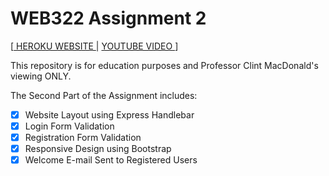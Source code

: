 # WEB322 Assignment 2
[[ HEROKU WEBSITE ](https://firecnc.herokuapp.com/) | [ YOUTUBE VIDEO ](youtu.be/sFbiryPqjnY)]

This repository is for education purposes and Professor Clint MacDonald's viewing ONLY.

The Second Part of the Assignment includes: 
- [x] Website Layout using Express Handlebar
- [x] Login Form Validation
- [x] Registration Form Validation
- [x] Responsive Design using Bootstrap
- [x] Welcome E-mail Sent to Registered Users
